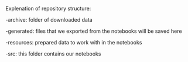 Explenation of repository structure:


  -archive: folder of downloaded data

  -generated: files that we exported from the notebooks will be saved here

  -resources: prepared data to work with in the notebooks

  -src: this folder contains our notebooks
